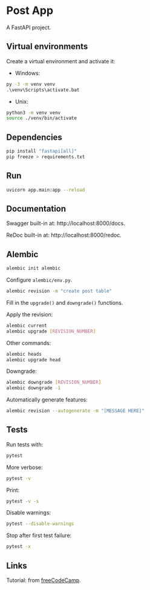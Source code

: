 # Post App

A FastAPI project.

## Virtual environments

Create a virtual environment and activate it:
- Windows:
```cmd
py -3 -m venv venv
.\venv\Scripts\activate.bat
```
- Unix:
```bash
python3 -m venv venv
source ./venv/bin/activate
```

## Dependencies

```bash
pip install "fastapi[all]" 
pip freeze > requirements.txt
```

## Run

```bash
uvicorn app.main:app --reload
```

## Documentation

Swagger built-in at: http://localhost:8000/docs.

ReDoc built-in at: http://localhost:8000/redoc.

## Alembic

```bash
alembic init alembic
```

Configure `alembic/env.py`.

```bash
alembic revision -m "create post table"
```

Fill in the `upgrade()` and `downgrade()` functions.

Apply the revision:
```bash
alembic current
alembic upgrade [REVISION_NUMBER]
```

Other commands:
```bash
alembic heads
alembic upgrade head 
```

Downgrade:
```bash
alembic downgrade [REVISION_NUMBER]
alembic downgrade -1
```

Automatically generate features:
```bash
alembic revision --autogenerate -m "[MESSAGE HERE]"
```

## Tests

Run tests with:
```bash
pytest
```

More verbose:
```bash
pytest -v
```

Print:
```bash
pytest -v -s
```

Disable warnings:
```bash
pytest --disable-warnings
```

Stop after first test failure:
```bash
pytest -x
```

## Links

Tutorial: from [freeCodeCamp](https://www.youtube.com/watch?v=0sOvCWFmrtA).